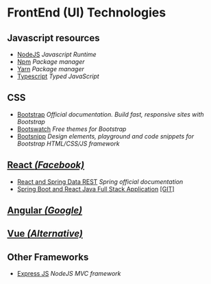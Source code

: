 # FrontEnd (UI) Technologies

## Javascript resources
- [NodeJS](https://nodejs.org/) _Javascript Runtime_
- [Npm](https://www.npmjs.com) _Package manager_
- [Yarn](https://yarnpkg.com/) _Package manager_
- [Typescript](https://www.typescriptlang.org/) _Typed JavaScript_

## CSS
- [Bootstrap](https://getbootstrap.com/) _Official documentation. Build fast, responsive sites with Bootstrap_
- [Bootswatch](https://bootswatch.com/)  _Free themes for Bootstrap_
- [Bootsnipp](https://bootsnipp.com/)    _Design elements, playground and code snippets for Bootstrap HTML/CSS/JS framework_

## [React _(Facebook)_](https://reactjs.org/) 
- [React and Spring Data REST](https://spring.io/guides/tutorials/react-and-spring-data-rest/) *Spring official documentation*
- [Spring Boot and React Java Full Stack Application](https://www.springboottutorial.com/spring-boot-react-full-stack-crud-maven-application) [[GIT]](https://github.com/in28minutes/spring-boot-react-fullstack-examples/tree/master/spring-boot-react-crud-full-stack-with-maven)

## [Angular _(Google)_](https://angularjs.org/)

## [Vue _(Alternative)_](https://vuejs.org/)

## Other Frameworks
- [Express JS](https://expressjs.com) _NodeJS MVC framework_

